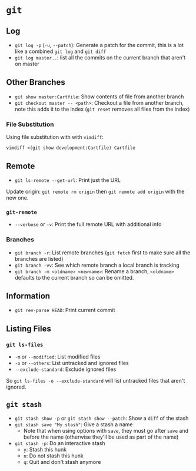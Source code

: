 # `git`

## Log

* `git log -p` (`-u`, `--patch`): Generate a patch for the commit, this is a lot like a combined `git log` and `git diff`
* `git log master..`: list all the commits on the current branch that aren't on master

## Other Branches

* `git show master:Cartfile`: Show contents of file from another branch
* `git checkout master -- <path>`: Checkout a file from another branch, note this adds it to the index (`git reset` removes all files from the index)

### File Substitution

Using file substitution with with `vimdiff`:

	vimdiff <(git show development:Cartfile) Cartfile

## Remote

* `git ls-remote --get-url`: Print just the URL

Update origin: `git remote rm origin` then `git remote add origin` with the new one.

### `git-remote`

* `--verbose` or `-v`: Print the full remote URL with additional info

### Branches

* `git branch -r`: List remote branches (`git fetch` first to make sure all the branches are listed)
* `git branch -vv`: See which remote branch a local branch is tracking
* `git branch -m <oldname> <newname>`: Rename a branch, `<oldname>` defaults to the current branch so can be omitted.

## Information

* `git rev-parse HEAD`: Print current commit

## Listing Files

### `git ls-files`

* `-m` or `--modified`: List modified files
* `-o` or `--others`: List untracked and ignored files
* `--exclude-standard`: Exclude ignored files

So `git ls-files -o --exclude-standard` will list untracked files that aren't ignored.

## `git stash`

* `git stash show -p` or `git stash show --patch`: Show a `diff` of the stash
* `git stash save "My stash"`: Give a stash a name
	* Note that when using options with `save`, they must go after `save` and before the name (otherwise they'll be used as part of the name)
* `git stash -p`: Do an interactive stash
	* `y`: Stash this hunk
	* `n`: Do not stash this hunk
	* `q`: Quit and don't stash anymore
